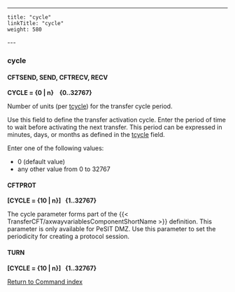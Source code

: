 ---
    title: "cycle"
    linkTitle: "cycle"
    weight: 580
---<span id="cycle"></span>

### cycle

#### CFTSEND, SEND, CFTRECV, RECV

****CYCLE = {0 &#124; n}    {0..32767}****

Number of units (per [tcycle](../tcycle)) for the transfer cycle period.

Use this field to define the transfer activation cycle. Enter the period
of time to wait before activating the next transfer. This period can be
expressed in minutes, days, or months as defined in the [tcycle](../tcycle) field.

Enter one of the following values:

- 0
    (default value)
- any other value
    from 0 to 32767

#### CFTPROT

****[CYCLE = {10 &#124; n}]   {1..32767}****

The cycle parameter forms part of the {{< TransferCFT/axwayvariablesComponentShortName  >}} definition. This
parameter is only available for PeSIT DMZ. Use this parameter to set the
periodicity for creating a protocol session.

#### TURN

****[CYCLE = {10 &#124; n}]   {1..32767}****

[Return to Command index](../../)

